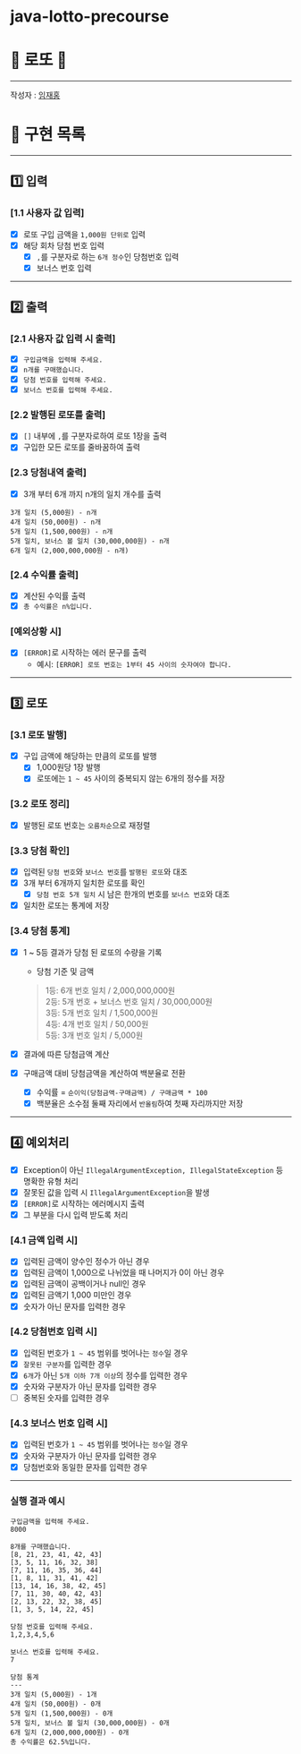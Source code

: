 # java-lotto-precourse
# 🎲 로또 🎰

---
작성자 : [임재홍](https://github.com/ahpicl64)
# 🔧 구현 목록

---
## 1️⃣ 입력
### [1.1 사용자 값 입력]
- [x] 로또 구입 금액을 `1,000원 단위로` 입력
- [x] 해당 회차 당첨 번호 입력
  - [x] `,`를 구분자로 하는 `6개 정수`인 당첨번호 입력
  - [x] 보너스 번호 입력

---
## 2️⃣ 출력
### [2.1 사용자 값 입력 시 출력]
- [x] `구입금액을 입력해 주세요.`
- [x] `n개를 구매했습니다.`
- [x] `당첨 번호를 입력해 주세요.`
- [x] `보너스 번호를 입력해 주세요.`

### [2.2 발행된 로또를 출력]
- [x] `[]` 내부에 `,`를 구분자로하여 로또 1장을 출력
- [x] 구입한 모든 로또를 줄바꿈하여 출력

### [2.3 당첨내역 출력]
- [x] 3개 부터 6개 까지 n개의 일치 개수를 출력
```
3개 일치 (5,000원) - n개
4개 일치 (50,000원) - n개
5개 일치 (1,500,000원) - n개
5개 일치, 보너스 볼 일치 (30,000,000원) - n개
6개 일치 (2,000,000,000원 - n개)
```

### [2.4 수익률 출력]
- [x] 계산된 수익률 출력
- [x] `총 수익률은 n%입니다.`

### [예외상황 시]
- [x] `[ERROR]`로 시작하는 에러 문구를 출력
  - 예시: `[ERROR] 로또 번호는 1부터 45 사이의 숫자여야 합니다.`

---
## 3️⃣ 로또
### [3.1 로또 발행]
- [x] 구입 금액에 해당하는 만큼의 로또를 발행
  - [x] 1,000원당 1장 발행
  - [x] 로또에는 `1 ~ 45` 사이의 중복되지 않는 6개의 정수를 저장

### [3.2 로또 정리]
- [x] 발행된 로또 번호는 `오름차순`으로 재정렬

### [3.3 당첨 확인]
- [x] 입력된 `당첨 번호`와 `보너스 번호`를 `발행된 로또`와 대조
- [x] 3개 부터 6개까지 일치한 로또를 확인
  - [x] `당첨 번호 5개 일치` 시 남은 한개의 번호를 `보너스 번호`와 대조
- [x] 일치한 로또는 통계에 저장

### [3.4 당첨 통계]
- [x] 1 ~ 5등 결과가 당첨 된 로또의 수량을 기록
  - 당첨 기준 및 금액
  > 1등: 6개 번호 일치 / 2,000,000,000원   
    2등: 5개 번호 + 보너스 번호 일치 / 30,000,000원   
    3등: 5개 번호 일치 / 1,500,000원   
    4등: 4개 번호 일치 / 50,000원   
    5등: 3개 번호 일치 / 5,000원

- [x] 결과에 따른 당첨금액 계산
- [x] 구매금액 대비 당첨금액을 계산하여 백분율로 전환
  - [x] 수익률 = `순이익(당첨금액-구매금액) / 구매금액 * 100`
  - [x] 백분율은 소수점 둘째 자리에서 `반올림`하여 첫째 자리까지만 저장

---
## 4️⃣ 예외처리
- [x] Exception이 아닌 `IllegalArgumentException, IllegalStateException` 등 명확한 유형 처리
- [x] 잘못된 값을 입력 시 `IllegalArgumentException`을 발생
- [x] `[ERROR]`로 시작하는 에러메시지 출력
- [x] 그 부분을 다시 입력 받도록 처리

### [4.1 금액 입력 시]
- [x] 입력된 금액이 양수인 정수가 아닌 경우
- [x] 입력된 금액이 1,000으로 나뉘었을 때 나머지가 0이 아닌 경우
- [x] 입력된 금액이 공백이거나 null인 경우
- [x] 입력된 금액기 1,000 미만인 경우
- [x] 숫자가 아닌 문자를 입력한 경우

### [4.2 당첨번호 입력 시]
- [x] 입력된 번호가 `1 ~ 45` 범위를 벗어나는 `정수`일 경우
- [x] `잘못된 구분자`를 입력한 경우
- [x] `6개`가 아닌 `5개 이하 7개 이상`의 정수를 입력한 경우
- [x] 숫자와 구분자가 아닌 문자를 입력한 경우
- [ ] 중복된 숫자를 입력한 경우

### [4.3 보너스 번호 입력 시]
- [x] 입력된 번호가 `1 ~ 45` 범위를 벗어나는 `정수`일 경우
- [x] 숫자와 구분자가 아닌 문자를 입력한 경우
- [x] 당첨번호와 동일한 문자를 입력한 경우

---
### 실행 결과 예시
```
구입금액을 입력해 주세요.
8000

8개를 구매했습니다.
[8, 21, 23, 41, 42, 43] 
[3, 5, 11, 16, 32, 38] 
[7, 11, 16, 35, 36, 44] 
[1, 8, 11, 31, 41, 42] 
[13, 14, 16, 38, 42, 45] 
[7, 11, 30, 40, 42, 43] 
[2, 13, 22, 32, 38, 45] 
[1, 3, 5, 14, 22, 45]

당첨 번호를 입력해 주세요.
1,2,3,4,5,6

보너스 번호를 입력해 주세요.
7

당첨 통계
---
3개 일치 (5,000원) - 1개
4개 일치 (50,000원) - 0개
5개 일치 (1,500,000원) - 0개
5개 일치, 보너스 볼 일치 (30,000,000원) - 0개
6개 일치 (2,000,000,000원) - 0개
총 수익률은 62.5%입니다.
```